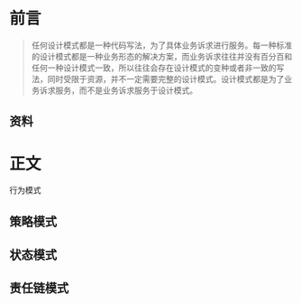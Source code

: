 # 前言 
> 任何设计模式都是一种代码写法，为了具体业务诉求进行服务。每一种标准的设计模式都是一种业务形态的解决方案，而业务诉求往往并没有百分百和任何一种设计模式一致，所以往往会存在设计模式的变种或者非一致的写法，同时受限于资源，并不一定需要完整的设计模式。设计模式都是为了业务诉求服务，而不是业务诉求服务于设计模式。
## 资料

# 正文 
行为模式
## 策略模式

## 状态模式
## 责任链模式
